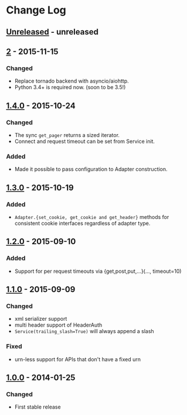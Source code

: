 # Change Log


## [Unreleased] - unreleased


## [2] - 2015-11-15
### Changed
- Replace tornado backend with asyncio/aiohttp.
- Python 3.4+ is required now. (soon to be 3.5!)


## [1.4.0] - 2015-10-24
### Changed
- The sync `get_pager` returns a sized iterator.
- Connect and request timeout can be set from Service init.

### Added
- Made it possible to pass configuration to Adapter construction.


## [1.3.0] - 2015-10-19
### Added
- `Adapter.{set_cookie, get_cookie and get_header}` methods for consistent
  cookie interfaces regardless of adapter type.


## [1.2.0] - 2015-09-10
### Added
- Support for per request timeouts via {get,post,put,...}(..., timeout=10)


## [1.1.0] - 2015-09-09
### Changed
- xml serializer support
- multi header support of HeaderAuth
- `Service(trailing_slash=True)` will always append a slash

### Fixed
- urn-less support for APIs that don't have a fixed urn


## [1.0.0] - 2014-01-25
### Changed
- First stable release


[unreleased]: https://github.com/mayfield/syndicate/compare/v2...HEAD
[2]: https://github.com/mayfield/syndicate/compare/v1.4.0...v2
[1.4.0]: https://github.com/mayfield/syndicate/compare/v1.3.0...v1.4.0
[1.3.0]: https://github.com/mayfield/syndicate/compare/v1.2.0...v1.3.0
[1.2.0]: https://github.com/mayfield/syndicate/compare/v1.1.0...v1.2.0
[1.1.0]: https://github.com/mayfield/syndicate/compare/v1.0.0...v1.1.0
[1.0.0]: https://github.com/mayfield/syndicate/compare/b9ec552eb9967c5622053c33b0b0a4789a16ffab...v1.0.0
